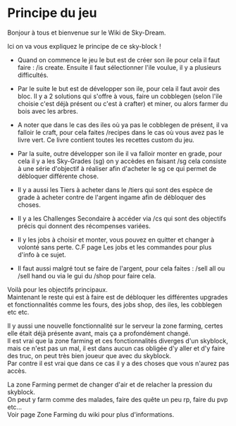 # Principe du jeu

Bonjour à tous et bienvenue sur le Wiki de Sky-Dream.  
  
Ici on va vous expliquez le principe de ce sky-block !  
  
 - Quand on commence le jeu le but est de créer son ile pour cela il faut faire : /is create. Ensuite il faut sélectionner l'ile voulue, il y a plusieurs difficultés.  
 - Par le suite le but est de développer son ile, pour cela il faut avoir des bloc. Il y a 2 solutions qui s'offre à vous, faire un cobblegen \(selon l'ile choisie c'est déjà présent ou c'est à crafter\) et miner, ou alors farmer du bois avec les arbres.  
 - A noter que dans le cas des iles où ya pas le cobblegen de présent, il va falloir le craft, pour cela faites /recipes dans le cas où vous avez pas le livre vert. Ce livre contient toutes les recettes custom du jeu.  
  
 - Par la suite, outre développer son ile il va falloir monter en grade, pour cela il y a les Sky-Grades \(sg\) on y accèdes en faisant /sg cela consiste à une série d'objectif à réaliser afin d'acheter le sg ce qui permet de débloquer différente chose.  
 - Il y a aussi les Tiers à acheter dans le /tiers qui sont des espèce de grade à acheter contre de l'argent ingame afin de débloquer des choses.  
 - Il y a les Challenges Secondaire à accéder via /cs qui sont des objectifs précis qui donnent des récompenses variées.  
 - Il y les jobs à choisir et monter, vous pouvez en quitter et changer à volonté sans perte. C.F page Les jobs et les commandes pour plus d'info à ce sujet.  
 - Il faut aussi malgré tout se faire de l'argent, pour cela faites : /sell all ou /sell hand ou via le gui du /shop pour faire cela.  
  
Voilà pour les objectifs principaux.  
Maintenant le reste qui est à faire est de débloquer les différentes upgrades et fonctionnalités comme les fours, des jobs shop, des iles, les cobblegen etc etc.  
  
Il y aussi une nouvelle fonctionnalité sur le serveur la zone farming, certes elle était déjà présente avant, mais ça a profondément changé.  
Il est vrai que la zone farming et ces fonctionnalités diverges d'un skyblock, mais ce n'est pas un mal, il est dans aucun cas obligée d'y aller et d'y faire des truc, on peut très bien joueur que avec du skyblock.  
Par contre il est vrai que dans ce cas il y a des choses que vous n'aurez pas accès.  
  
La zone Farming permet de changer d'air et de relacher la pression du skyblock.   
On peut y farm comme des malades, faire des quête un peu rp, faire du pvp etc...  
Voir page Zone Farming du wiki pour plus d'informations.  


